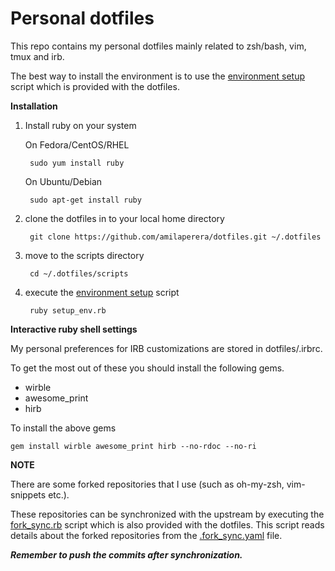 Personal dotfiles
=================

This repo contains my personal dotfiles mainly related to zsh/bash, vim, tmux and irb.

The best way to install the environment is to use the
[environment setup](https://github.com/amilaperera/dotfiles/blob/master/scripts/setup_env.rb) script which is provided with the
dotfiles.

**Installation**

1. Install ruby on your system

    On Fedora/CentOS/RHEL

        sudo yum install ruby

    On Ubuntu/Debian

        sudo apt-get install ruby

2. clone the dotfiles in to your local home directory

        git clone https://github.com/amilaperera/dotfiles.git ~/.dotfiles

3. move to the scripts directory

        cd ~/.dotfiles/scripts

4. execute the [environment setup](https://github.com/amilaperera/dotfiles/blob/master/scripts/setup_env.rb)
script

        ruby setup_env.rb


**Interactive ruby shell settings**

My personal preferences for IRB customizations are stored in dotfiles/.irbrc.

To get the most out of these you should install the following gems.

 * wirble
 * awesome\_print
 * hirb

To install the above gems

    gem install wirble awesome_print hirb --no-rdoc --no-ri

**NOTE**

There are some forked repositories that I use (such as oh-my-zsh, vim-snippets etc.).

These repositories can be synchronized with the upstream by executing the
[fork_sync.rb](https://github.com/amilaperera/dotfiles/blob/master/scripts/fork_sync.rb) script which
is also provided with the dotfiles.
This script reads details about the forked repositories from the
[.fork_sync.yaml](https://github.com/amilaperera/dotfiles/blob/master/scripts/.fork_sync.yaml) file.

**_Remember to push the commits after synchronization._**
